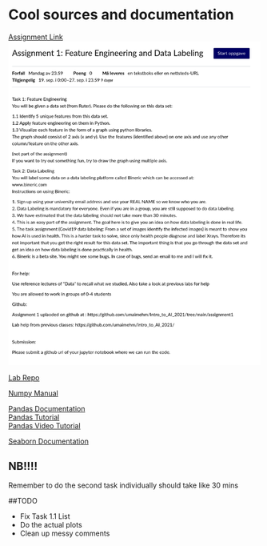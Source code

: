 # Cool sources and documentation

[Assignment Link](https://oslomet.instructure.com/courses/21783/assignments/49829)
![Asignment picture](tasktext.png)

[Lab Repo](https://github.com/umaimehm/Intro_to_AI_2021)

[Numpy Manual](https://numpy.org/doc/stable/)

[Pandas Documentation](https://pandas.pydata.org/docs/reference/index.html#api)  
[Pandas Tutorial](https://github.com/TirendazAcademy/PANDAS-TUTORIAL)  
[Pandas Video Tutorial](https://www.youtube.com/watch?v=vmEHCJofslg)

[Seaborn Documentation](https://seaborn.pydata.org/api.html)

## NB!!!!

Remember to do the second task individually should take like 30 mins

##TODO
- Fix Task 1.1 List
- Do the actual plots
- Clean up messy comments
